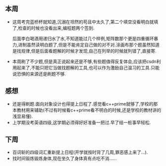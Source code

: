 ## 本周

- 这周考完蓝桥杯就知道,沉溺在坦然的苟且中太久了,第二个填空没看明白就填了,检查的时候也没看出来,编程题两个签到.

  后面李白喝酒用递归水了水,不知道能过几个样例,矩阵数那个更是四重循环暴力,进制虽然读明白题了,但是不能肯定自己做的对不对.涂画布那个题虽然知道是找规律,但是后面看题解的时候才发现,自己在列举的时候就列错了,直接寄.

- 本周刷了不少题,但是真正说起来还是不够,有些题值得反复体会,应该把csdn利用起来了,不能只把它当做找题解的工具,也可以作为激励自己温习的工具.只能说恐惧的来源还是刷题不够.

## 感想

- 还是得刷题.面向对象设计也得提上日程了.感觉看c++prime就够了,学校的那本教材用来辅助(不过有时候看c++prime看不明白的时候,还是学校的教材讲的浅显易懂).
- 上学期没考英语四级,这学期必须得好好准备一把过.早了结一桩事早轻松.

## 下周

- 百词斩的四级词汇重新提上日程(开学就按时背了几周,罪恶感上来了...).
- 找时间锻炼锻炼身体,现在坐久了身体真有点吃不消......







